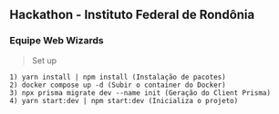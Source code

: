 ## Hackathon - Instituto Federal de Rondônia
### Equipe Web Wizards

> Set up
```
1) yarn install | npm install (Instalação de pacotes)
2) docker compose up -d (Subir o container do Docker)
3) npx prisma migrate dev --name init (Geração do Client Prisma)
4) yarn start:dev | npm start:dev (Inicializa o projeto)

```